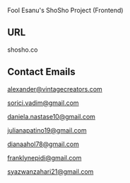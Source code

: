 Fool Esanu's ShoSho Project (Frontend)

## URL
shosho.co

## Contact Emails
alexander@vintagecreators.com

sorici.vadim@gmail.com

daniela.nastase10@gmail.com

julianapatino19@gmail.com

dianaahol78@gmail.com

franklynepidi@gmail.com

syazwanzahari21@gmail.com
